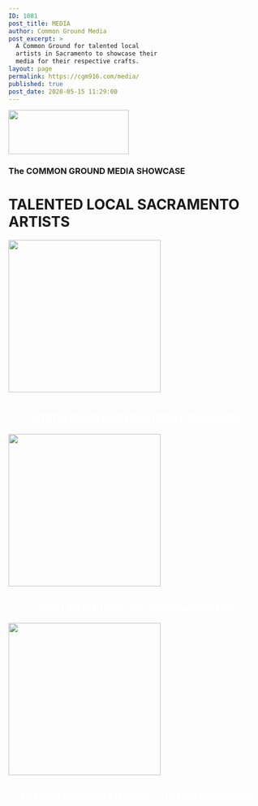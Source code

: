 ```yaml
---
ID: 1081
post_title: MEDIA
author: Common Ground Media
post_excerpt: >
  A Common Ground for talented local
  artists in Sacramento to showcase their
  media for their respective crafts.
layout: page
permalink: https://cgm916.com/media/
published: true
post_date: 2020-05-15 11:29:00
---
```

<img src="https://cgm916.com/wp-content/uploads/2018/04/logo-1.jpg" alt="" width="237" height="87">
<h3>The COMMON GROUND MEDIA SHOWCASE</h3>
<h1>TALENTED LOCAL SACRAMENTO ARTISTS</h1>
<img src="https://cgm916.com/wp-content/uploads/2020/05/pylit-Logo-blk-1-1024x670-1-300x300.png" alt="" srcset="https://cgm916.com/wp-content/uploads/2020/05/pylit-Logo-blk-1-1024x670-1-300x300.png 300w, https://cgm916.com/wp-content/uploads/2020/05/pylit-Logo-blk-1-1024x670-1-150x150.png 150w, https://cgm916.com/wp-content/uploads/2020/05/pylit-Logo-blk-1-1024x670-1-100x100.png 100w" sizes="(max-width: 300px) 100vw, 300px" width="300" height="300">
<h1></h1>
<h2 style="text-align: center; font-weight: bolder; color: white; font-family: Anton;">VIDEO CONTENT CREATOR - Pylit Media</h2>
<a href="https://cgm916.com/pylit-media-test/" title="Checkout Pylit Media " target="_blank" rel="noopener noreferrer"></a>

<style>
                    @media( min-width: 1px ) and (max-width:767px ) {<br />
                    #premium-banner-39149d72 .premium-banner-ib-content {<br />
                        display: none;<br />
                        }<br />
                    }<br />
                </style>					                        <img src="https://cgm916.com/wp-content/uploads/2020/05/santanamustdie_graphic300x300-1-300x300.png" alt="" srcset="https://cgm916.com/wp-content/uploads/2020/05/santanamustdie_graphic300x300-1-300x300.png 300w, https://cgm916.com/wp-content/uploads/2020/05/santanamustdie_graphic300x300-1-150x150.png 150w, https://cgm916.com/wp-content/uploads/2020/05/santanamustdie_graphic300x300-1-100x100.png 100w" sizes="(max-width: 300px) 100vw, 300px" width="300" height="300">
<h4></h4>
<h2 style="text-align: center; font-weight: bold; color: white; font-family: Anton;">A WORLDCLASS DJ - Santana Must Die</h2>
<a href="https://cgm916.com/santanamustdie/" title="SEE WHATS NEW WITH SANTANA MUST DIE" target="_blank" rel="noopener noreferrer"></a>
<img src="https://cgm916.com/wp-content/uploads/2020/05/Screenshot_20200513-095944_Facebook1-300x300-3.jpg" alt="" srcset="https://cgm916.com/wp-content/uploads/2020/05/Screenshot_20200513-095944_Facebook1-300x300-3.jpg 300w, https://cgm916.com/wp-content/uploads/2020/05/Screenshot_20200513-095944_Facebook1-300x300-3-150x150.jpg 150w, https://cgm916.com/wp-content/uploads/2020/05/Screenshot_20200513-095944_Facebook1-300x300-3-100x100.jpg 100w" sizes="(max-width: 300px) 100vw, 300px" width="300" height="300">
<h4></h4>
<h2 style="text-align: center; font-weight: bolder; color: white; font-family: Anton;">INTERVIEWS WITH BLEE - To Blee Blunt Show</h2>
<a href="https://cgm916.com/tobleeblunt/" title="" target="_blank" rel="noopener noreferrer"></a>